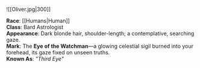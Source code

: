 ![[Oliver.jpg|300]]
  
**Race**: [[Humans|Human]]  
**Class**: Bard  Astrologist   
**Appearance**: Dark blonde hair, shoulder-length; a contemplative, searching gaze.  
**Mark**: The **Eye of the Watchman**—a glowing celestial sigil burned into your forehead, its gaze fixed on unseen truths.  
**Known As**: _"Third Eye"_  